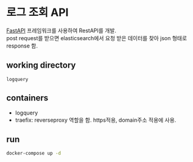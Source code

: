 # 로그 조회 API
[FastAPI](https://fastapi.tiangolo.com/) 프레임워크를 사용하여 RestAPI를 개발.  
post request를 받으면 elasticsearch에서 요청 받은 데이터를 찾아 json 형태로 response 함.

## working directory
`logquery`


## containers
- logquery
- traefix: reverseproxy 역할을 함. https적용, domain주소 적용에 사용.

## run
```bash
docker-compose up -d
```